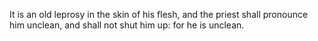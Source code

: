 It is an old leprosy in the skin of his flesh, and the priest shall pronounce him unclean, and shall not shut him up: for he is unclean.
